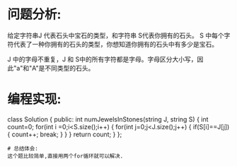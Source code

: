 # 问题分析:
 给定字符串J 代表石头中宝石的类型，和字符串 S代表你拥有的石头。 S 中每个字符代表了一种你拥有的石头的类型，你想知道你拥有的石头中有多少是宝石。

J 中的字母不重复，J 和 S中的所有字符都是字母。字母区分大小写，因此"a"和"A"是不同类型的石头。
# 编程实现:
class Solution {
public:
    int numJewelsInStones(string J, string S)
    {
        int count=0;
        for(int i =0;i<S.size();i++)
        {
            for(int j=0;j<J.size();j++)
            {
                if(S[i]==J[j])
                {
                    count++;
                    break;
                }
            }
        }
        return count;
    }
};
```
# 总结体会: 
这个题比较简单,直接用两个for循环就可以解决.